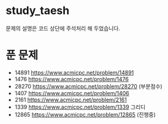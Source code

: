 # study_taesh
문제의 설명은 코드 상단에 주석처리 해 두었습니다.
# 푼 문제 
- 14891 https://www.acmicpc.net/problem/14891
- 1476 https://www.acmicpc.net/problem/1476
- 28270 https://www.acmicpc.net/problem/28270 (부분점수)
- 1407 https://www.acmicpc.net/problem/1406 
- 2161 https://www.acmicpc.net/problem/2161
- 1339 https://www.acmicpc.net/problem/1339 그리디
- 12865 https://www.acmicpc.net/problem/12865 (진행중)